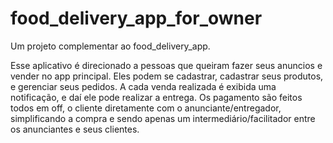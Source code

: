 # food_delivery_app_for_owner

Um projeto complementar ao food_delivery_app.

Esse aplicativo é direcionado a pessoas que queiram fazer seus anuncios e vender no app principal. Eles podem se cadastrar, cadastrar seus produtos, e gerenciar seus pedidos. A cada venda realizada é exibida uma notificação, e daí ele pode realizar a entrega. Os pagamento são feitos todos em off, o cliente diretamente com o anunciante/entregador, simplificando a compra e sendo apenas um intermediário/facilitador entre os anunciantes e seus clientes.

